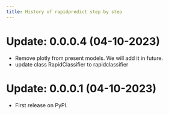 ```yaml
---
title: History of rapidpredict step by step
---
```

# Update: 0.0.0.4 (04-10-2023)

- Remove plotly from present models. We will add it in future.
- update class RapidClassifier to rapidclassifier

#  Update: 0.0.0.1 (04-10-2023)

-   First release on PyPI.